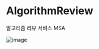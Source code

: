 # AlgorithmReview
알고리즘 리뷰 서비스 MSA

![image](https://user-images.githubusercontent.com/89020004/208301686-e0e8151d-6f45-4669-a121-e312fb6d8d30.png)

